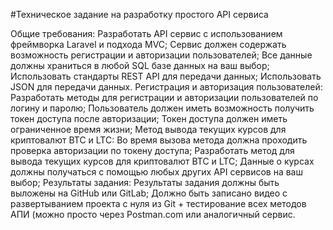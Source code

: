 #Техническое задание на разработку простого API сервиса

Общие требования:
Разработать API сервис с использованием фреймворка Laravel и подхода MVC;
Сервис должен содержать возможность регистрации и авторизации пользователей;
Все данные должны храниться в любой SQL базе данных на ваш выбор;
Использовать стандарты REST API для передачи данных;
Использовать JSON для передачи данных.
Регистрация и авторизация пользователей:
Разработать методы для регистрации и авторизации пользователей по логину и паролю;
Пользователь должен иметь возможность получить токен доступа после авторизации;
Токен доступа должен иметь ограниченное время жизни;
Метод вывода текущих курсов для криптовалют BTC и LTC:
Во время вызова метода должна проходить проверка авторизации по токену доступа;
Разработать метод для вывода текущих курсов для криптовалют BTC и LTC;
Данные о курсах должны получаться с помощью любых других API сервисов на ваш выбор;
Результаты задания:
Результаты задания должны быть выложены на GitHub или GitLab;
Должно быть записано видео с развертыванием проекта с нуля из Git + тестирование всех методов АПИ (можно просто через Postman.com или аналогичный сервис.
